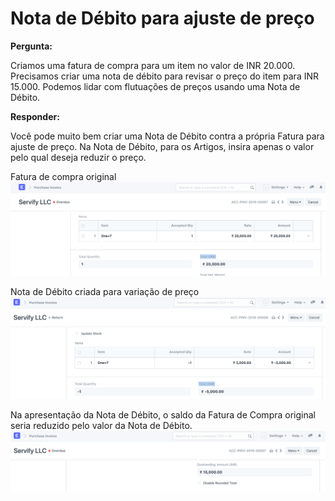 # Nota de Débito para ajuste de preço


  
**Pergunta:**


  
Criamos uma fatura de compra para um item no valor de INR 20.000. Precisamos criar uma nota de débito para revisar o preço do item para INR 15.000. Podemos lidar com flutuações de preços usando uma Nota de Débito.
  

**Responder:**


Você pode muito bem criar uma Nota de Débito contra a própria Fatura para ajuste de preço. Na Nota de Débito, para os Artigos, insira apenas o valor pelo qual deseja reduzir o preço.
  

Fatura de compra original
![](/files/Kh6hmYQ.png)
  

Nota de Débito criada para variação de preço
![](/files/hozZAXO.png)
  

  

Na apresentação da Nota de Débito, o saldo da Fatura de Compra original seria reduzido pelo valor da Nota de Débito.
![](/files/qzJIBno.png)
